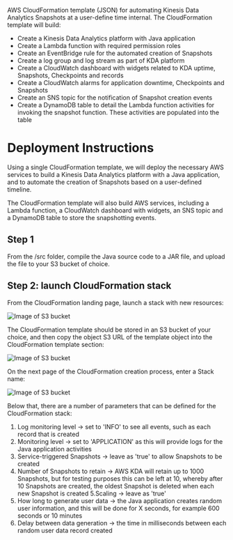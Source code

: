 AWS CloudFormation template (JSON) for automating Kinesis Data Analytics Snapshots at a user-define time internal.
The CloudFormation template will build:

- Create a Kinesis Data Analytics platform with Java application
- Create a Lambda function with required permission roles
- Create an EventBridge rule for the automated creation of Snapshots
- Create a log group and log stream as part of KDA platform
- Create a CloudWatch dashboard with widgets related to KDA uptime, Snapshots, Checkpoints and records
- Create a CloudWatch alarms for application downtime, Checkpoints and Snapshots
- Create an SNS topic for the notification of Snapshot creation events
- Create a DynamoDB table to detail the Lambda function activities for invoking the snapshot function. These activities are populated into the table

# Deployment Instructions

Using a single CloudFormation template, we will deploy the necessary AWS services to build a Kinesis Data Analytics platform with a Java application, and to automate the creation of Snapshots based on a user-defined timeline.

The CloudFormation template will also build AWS services, including a Lambda function, a CloudWatch dashboard with widgets, an SNS topic and a DynamoDB table to store the snapshotting events.

## Step 1

From the /src folder, compile the Java source code to a JAR file, and upload the file to your S3 bucket of choice.

## Step 2: launch CloudFormation stack

From the CloudFormation landing page, launch a stack with new resources:

![Image of S3 bucket](https://github.com/riskfocus/rfs-kda-snapshot/blob/master/Images/100.png)


The CloudFormation template should be stored in an S3 bucket of your choice, and then copy the object S3 URL of the template object into the CloudFormation template section:

![Image of S3 bucket](https://github.com/riskfocus/rfs-kda-snapshot/blob/master/Images/14.png)


On the next page of the CloudFormation creation process, enter a Stack name:

![Image of S3 bucket](https://github.com/riskfocus/rfs-kda-snapshot/blob/master/Images/1.png)


Below that, there are a number of parameters that can be defined for the CloudFormation stack:

  1. Log monitoring level → set to 'INFO' to see all events, such as each record that is created
  2. Monitoring level → set to 'APPLICATION' as this will provide logs for the Java application activities
  3. Service-triggered Snapshots → leave as 'true' to allow Snapshots to be created
  4. Number of Snapshots to retain → AWS KDA will retain up to 1000 Snapshots, but for testing purposes this can be left at 10, whereby after 10 Snapshots are created, the oldest Snapshot is deleted when each new Snapshot is created
  5.Scaling → leave as 'true'
  6. How long to generate user data → the Java application creates random user information, and this will be done for X seconds, for example 600 seconds or 10 minutes
  7. Delay between data generation → the time in milliseconds between each random user data record created

